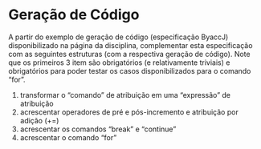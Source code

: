 # Geração de Código

A partir do exemplo de geração de código (especificação ByaccJ) disponibilizado na página da disciplina,
complementar esta especificação com as seguintes estruturas (com a respectiva geração de código). Note
que os primeiros 3 item são obrigatórios (e relativamente triviais) e obrigatórios para poder testar os casos
disponibilizados para o comando “for”.
1. transformar o “comando” de atribuição em uma “expressão” de atribuição
2. acrescentar operadores de pré e pós-incremento e atribuição por adição (+=)
3. acrescentar os comandos “break” e “continue”
4. acrescentar o comando “for”